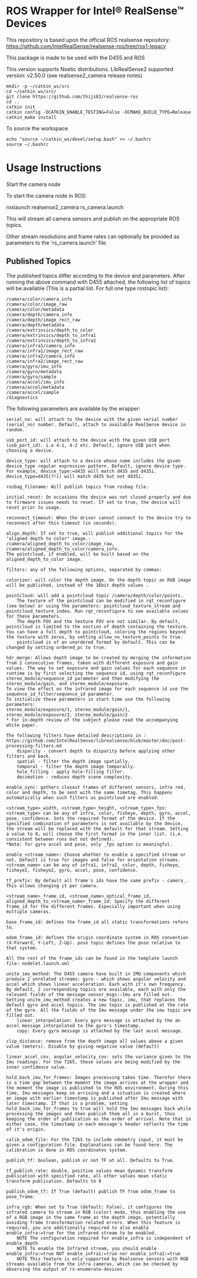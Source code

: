 # ROS Wrapper for Intel® RealSense™ Devices


This repository is based upon the official ROS realsense repository: 
https://github.com/IntelRealSense/realsense-ros/tree/ros1-legacy


This package is made to be used with the D455 and ROS 

This version supports Noetic distributions.
LibRealSense2 supported version: v2.50.0 (see realsense2_camera release notes)

```
mkdir -p ~/catkin_ws/src
cd ~/catkin_ws/src/
git clone https://github.com/thijs83/realsense-ros
cd ..
catkin init
catkin config -DCATKIN_ENABLE_TESTING=False -DCMAKE_BUILD_TYPE=Release
catkin_make install
```
To source the workspace
```
echo "source ~/catkin_ws/devel/setup.bash" >> ~/.bashrc
source ~/.bashrc
```

# Usage Instructions
Start the camera node

To start the camera node in ROS:

roslaunch realsense2_camera rs_camera.launch

This will stream all camera sensors and publish on the appropriate ROS topics.

Other stream resolutions and frame rates can optionally be provided as parameters to the 'rs_camera.launch' file.


## Published Topics

The published topics differ according to the device and parameters. After running the above command with D455 attached, the following list of topics will be available (This is a partial list. For full one type rostopic list):

    /camera/color/camera_info
    /camera/color/image_raw
    /camera/color/metadata
    /camera/depth/camera_info
    /camera/depth/image_rect_raw
    /camera/depth/metadata
    /camera/extrinsics/depth_to_color
    /camera/extrinsics/depth_to_infra1
    /camera/extrinsics/depth_to_infra2
    /camera/infra1/camera_info
    /camera/infra1/image_rect_raw
    /camera/infra2/camera_info
    /camera/infra2/image_rect_raw
    /camera/gyro/imu_info
    /camera/gyro/metadata
    /camera/gyro/sample
    /camera/accel/imu_info
    /camera/accel/metadata
    /camera/accel/sample
    /diagnostics



The following parameters are available by the wrapper:

    serial_no: will attach to the device with the given serial number (serial_no) number. Default, attach to available RealSense device in random.

    usb_port_id: will attach to the device with the given USB port (usb_port_id). i.e 4-1, 4-2 etc. Default, ignore USB port when choosing a device.

    device_type: will attach to a device whose name includes the given device_type regular expression pattern. Default, ignore device type. For example, device_type:=d435 will match d435 and d435i. device_type=d435(?!i) will match d435 but not d435i.

    rosbag_filename: Will publish topics from rosbag file.

    initial_reset: On occasions the device was not closed properly and due to firmware issues needs to reset. If set to true, the device will reset prior to usage.

    reconnect_timeout: When the driver cannot connect to the device try to reconnect after this timeout (in seconds).

    align_depth: If set to true, will publish additional topics for the "aligned depth to color" image.: /camera/aligned_depth_to_color/image_raw, /camera/aligned_depth_to_color/camera_info.
    The pointcloud, if enabled, will be built based on the aligned_depth_to_color image.

    filters: any of the following options, separated by commas:

    colorizer: will color the depth image. On the depth topic an RGB image will be published, instead of the 16bit depth values .

    pointcloud: will add a pointcloud topic /camera/depth/color/points.
        The texture of the pointcloud can be modified in rqt_reconfigure (see below) or using the parameters: pointcloud_texture_stream and pointcloud_texture_index. Run rqt_reconfigure to see available values for these parameters.
        The depth FOV and the texture FOV are not similar. By default, pointcloud is limited to the section of depth containing the texture. You can have a full depth to pointcloud, coloring the regions beyond the texture with zeros, by setting allow_no_texture_points to true.
        pointcloud is of an unordered format by default. This can be changed by setting ordered_pc to true.

    hdr_merge: Allows depth image to be created by merging the information from 2 consecutive frames, taken with different exposure and gain values. The way to set exposure and gain values for each sequence in runtime is by first selecting the sequence id, using rqt_reconfigure stereo_module/sequence_id parameter and then modifying the stereo_module/gain, and stereo_module/exposure.
    To view the effect on the infrared image for each sequence id use the sequence_id_filter/sequence_id parameter.
    To initialize these parameters in start time use the following parameters:
    stereo_module/exposure/1, stereo_module/gain/1, stereo_module/exposure/2, stereo_module/gain/2
    * For in-depth review of the subject please read the accompanying white paper.

    The following filters have detailed descriptions in : https://github.com/IntelRealSense/librealsense/blob/master/doc/post-processing-filters.md
        disparity - convert depth to disparity before applying other filters and back.
        spatial - filter the depth image spatially.
        temporal - filter the depth image temporally.
        hole_filling - apply hole-filling filter.
        decimation - reduces depth scene complexity.

    enable_sync: gathers closest frames of different sensors, infra red, color and depth, to be sent with the same timetag. This happens automatically when such filters as pointcloud are enabled.

    <stream_type>_width, <stream_type>_height, <stream_type>_fps: <stream_type> can be any of infra, color, fisheye, depth, gyro, accel, pose, confidence. Sets the required format of the device. If the specified combination of parameters is not available by the device, the stream will be replaced with the default for that stream. Setting a value to 0, will choose the first format in the inner list. (i.e. consistent between runs but not defined).
    *Note: for gyro accel and pose, only _fps option is meaningful.

    enable_<stream_name>: Choose whether to enable a specified stream or not. Default is true for images and false for orientation streams. <stream_name> can be any of infra1, infra2, color, depth, fisheye, fisheye1, fisheye2, gyro, accel, pose, confidence.

    tf_prefix: By default all frame's ids have the same prefix - camera_. This allows changing it per camera.

    <stream_name>_frame_id, <stream_name>_optical_frame_id, aligned_depth_to_<stream_name>_frame_id: Specify the different frame_id for the different frames. Especially important when using multiple cameras.

    base_frame_id: defines the frame_id all static transformations refers to.

    odom_frame_id: defines the origin coordinate system in ROS convention (X-Forward, Y-Left, Z-Up). pose topic defines the pose relative to that system.

    All the rest of the frame_ids can be found in the template launch file: nodelet.launch.xml

    unite_imu_method: The D455 camera have built in IMU components which produce 2 unrelated streams: gyro - which shows angular velocity and accel which shows linear acceleration. Each with it's own frequency. By default, 2 corresponding topics are available, each with only the relevant fields of the message sensor_msgs::Imu are filled out. Setting unite_imu_method creates a new topic, imu, that replaces the default gyro and accel topics. The imu topic is published at the rate of the gyro. All the fields of the Imu message under the imu topic are filled out.
        linear_interpolation: Every gyro message is attached by the an accel message interpolated to the gyro's timestamp.
        copy: Every gyro message is attached by the last accel message.

    clip_distance: remove from the depth image all values above a given value (meters). Disable by giving negative value (default)

    linear_accel_cov, angular_velocity_cov: sets the variance given to the Imu readings. For the T265, these values are being modified by the inner confidence value.

    hold_back_imu_for_frames: Images processing takes time. Therefor there is a time gap between the moment the image arrives at the wrapper and the moment the image is published to the ROS environment. During this time, Imu messages keep on arriving and a situation is created where an image with earlier timestamp is published after Imu message with later timestamp. If that is a problem, setting hold_back_imu_for_frames to true will hold the Imu messages back while processing the images and then publish them all in a burst, thus keeping the order of publication as the order of arrival. Note that in either case, the timestamp in each message's header reflects the time of it's origin.

    calib_odom_file: For the T265 to include odometry input, it must be given a configuration file. Explanations can be found here. The calibration is done in ROS coordinates system.

    publish_tf: boolean, publish or not TF at all. Defaults to True.

    tf_publish_rate: double, positive values mean dynamic transform publication with specified rate, all other values mean static transform publication. Defaults to 0

    publish_odom_tf: If True (default) publish TF from odom_frame to pose_frame.

    infra_rgb: When set to True (default: False), it configures the infrared camera to stream in RGB (color) mode, thus enabling the use of a RGB image in the same frame as the depth image, potentially avoiding frame transformation related errors. When this feature is required, you are additionally required to also enable enable_infra:=true for the infrared stream to be enabled.
        NOTE The configuration required for enable_infra is independent of enable_depth
        NOTE To enable the Infrared stream, you should enable enable_infra:=true NOT enable_infra1:=true nor enable_infra2:=true
        NOTE This feature is only supported by Realsense sensors with RGB streams available from the infra cameras, which can be checked by observing the output of rs-enumerate-devices

